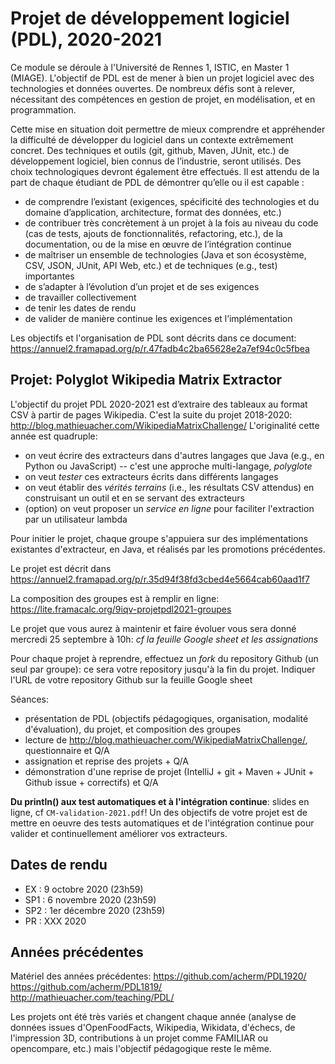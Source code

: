# Projet de développement logiciel (PDL), 2020-2021


Ce module se déroule à l'Université de Rennes 1, ISTIC, en Master 1 (MIAGE).
L'objectif de PDL est de mener à bien un projet logiciel avec des technologies et données ouvertes. De nombreux défis sont à relever, nécessitant des compétences en gestion de projet, en modélisation, et en programmation.

Cette mise en situation doit permettre de mieux comprendre et appréhender la difficulté de développer du logiciel dans un contexte extrêmement concret. Des techniques et outils (git, github, Maven, JUnit, etc.) de développement logiciel, bien connus de l’industrie, seront utilisés. Des choix technologiques devront également être effectués. Il est attendu de la part de chaque étudiant de PDL de démontrer qu’elle ou il est capable :
 * de comprendre l’existant (exigences, spécificité des technologies et du domaine d’application, architecture, format des données, etc.) 
 * de contribuer très concrètement à un projet à la fois au niveau du code (cas de tests, ajouts de fonctionnalités, refactoring, etc.), de la documentation, ou de la mise en œuvre de l’intégration continue
 * de maîtriser un ensemble de technologies (Java et son écosystème, CSV, JSON, JUnit, API Web, etc.) et de techniques (e.g., test) importantes 
 * de s’adapter à l’évolution d’un projet et de ses exigences
 * de travailler collectivement 
 * de tenir les dates de rendu 
 * de valider de manière continue les exigences et l’implémentation
 
Les objectifs et l'organisation de PDL sont décrits dans ce document: https://annuel2.framapad.org/p/r.47fadb4c2ba65628e2a7ef94c0c5fbea
 
## Projet: Polyglot Wikipedia Matrix Extractor 

L'objectif du projet PDL 2020-2021 est d’extraire des tableaux au format CSV à partir de pages Wikipedia. 
C'est la suite du projet 2018-2020: http://blog.mathieuacher.com/WikipediaMatrixChallenge/ 
L'originalité cette année est quadruple:
 * on veut écrire des extracteurs dans d'autres langages que Java (e.g., en Python ou JavaScript) -- c'est une approche multi-langage, *polyglote* 
 * on veut *tester* ces extracteurs écrits dans différents langages
 * on veut établir des *vérités terrains* (i.e., les résultats CSV attendus) en construisant un outil et en se servant des extracteurs
 * (option) on veut proposer un *service en ligne* pour faciliter l'extraction par un utilisateur lambda
 
Pour initier le projet, chaque groupe s'appuiera sur des implémentations existantes d'extracteur, en Java, et réalisés par les promotions précédentes. 

Le projet est décrit dans https://annuel2.framapad.org/p/r.35d94f38fd3cbed4e5664cab60aad1f7

La composition des groupes est à remplir en ligne:
https://lite.framacalc.org/9iqv-projetpdl2021-groupes 

Le projet que vous aurez à maintenir et faire évoluer vous sera donné mercredi 25 septembre à 10h: *cf la feuille Google sheet et les assignations*

Pour chaque projet à reprendre, effectuez un *fork* du repository Github (un seul par groupe): ce sera votre repository jusqu'à la fin du projet. Indiquer l'URL de votre repository Github sur la feuille Google sheet

Séances:
 * présentation de PDL (objectifs pédagogiques, organisation, modalité d'évaluation), du projet, et composition des groupes
 * lecture de http://blog.mathieuacher.com/WikipediaMatrixChallenge/, questionnaire et Q/A
 * assignation et reprise des projets + Q/A
 * démonstration d'une reprise de projet (IntelliJ + git + Maven + JUnit + Github issue + correctifs) et Q/A

**Du println() aux test automatiques et à l'intégration continue**: slides en ligne, cf `CM-validation-2021.pdf`! Un des objectifs de votre projet est de mettre en oeuvre des tests automatiques et de l'intégration continue pour valider et continuellement améliorer vos extracteurs. 

## Dates de rendu

 * EX : 9 octobre 2020 (23h59)  
 * SP1 : 6 novembre 2020 (23h59)
 * SP2 : 1er décembre 2020 (23h59)
 * PR : XXX 2020  


## Années précédentes 
 
Matériel des années précédentes: https://github.com/acherm/PDL1920/ https://github.com/acherm/PDL1819/ http://mathieuacher.com/teaching/PDL/
 
Les projets ont été très variés et changent chaque année (analyse de données issues d'OpenFoodFacts, Wikipedia, Wikidata, d'échecs, de l'impression 3D, contributions à un projet comme FAMILIAR ou opencompare, etc.) mais l'objectif pédagogique reste le même. 


